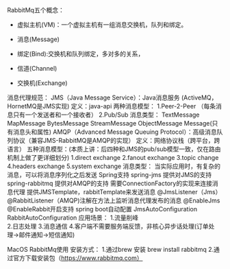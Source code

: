 RabbitMq五个概念：
+ 虚拟主机(VM)：一个虚拟主机有一组消息交换机，队列和绑定。

+ 消息(Message)

+ 绑定(Bind):交换机和队列绑定，多对多的关系，

+ 信道(Channel)

+ 交换机(Exchange)


消息代理规范：
	JMS（Java Message Service）：Java消息服务 (ActiveMQ，HornetMQ是JMS实现)
		定义：java-api
		两种消息模型：
			1.Peer-2-Peer （每条消息只有一个发送者和一个接收者）
			2.Pub/Sub
		消息类型：
			TextMessage
			MapMessage
			BytesMessage
			StreamMessage
			ObjectMessage
			Message(只有消息头和属性)
	AMQP（Advanced Message Queuing Protocol）：高级消息队列协议（兼容JMS-RabbitMQ是AMQP的实现）
		定义：网络协议栈（跨平台，跨语言）
		五种消息模型：(本质上讲：后四种和JMS的pub/sub模型一致，仅在路由机制上做了更详细划分)
			1.direct exchange
			2.fanout exchange
			3.topic change
			4.headers exchange
			5.system exchange
		消息类型：
			当实际应用时，有复杂的消息，可以将消息序列化之后发送
Spring支持
	spring-jms 提供对JMS的支持
	spring-rabbitmq 提供对AMQP的支持
	需要ConnectionFactory的实现来连接消息代理
	提供JMSTemplate，rabbitTemplate来发送消息
	@JmsListener（Jms） @RabbitListener（AMQP)注解在方法上监听消息代理发布的消息
	@EnableJms @EnableRabbit开启支持
spring boot自动配置
	JmsAutoConfiguration
	RabbitAutoConfiguration
应用场景：
	1.流量削峰	
	2.日志处理
	3.消息通信
	4.客户端不需要服务端反馈，非核心异步话处理(订单处理->邮件通知->短信通知)

MacOS RabbitMq使用
安装方式：
	1.通过brew 安装
 		brew install rabbitmq
 	2.通过官方下载安装包（https://www.rabbitmq.com）




